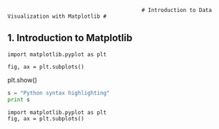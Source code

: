                                               # Introduction to Data Visualization with Matplotlib #

## 1. Introduction to Matplotlib


`import matplotlib.pyplot as plt`

`fig, ax = plt.subplots()`

plt.show()

```python
s = "Python syntax highlighting"
print s
```
```
import matplotlib.pyplot as plt 
fig, ax = plt.subplots()
```
